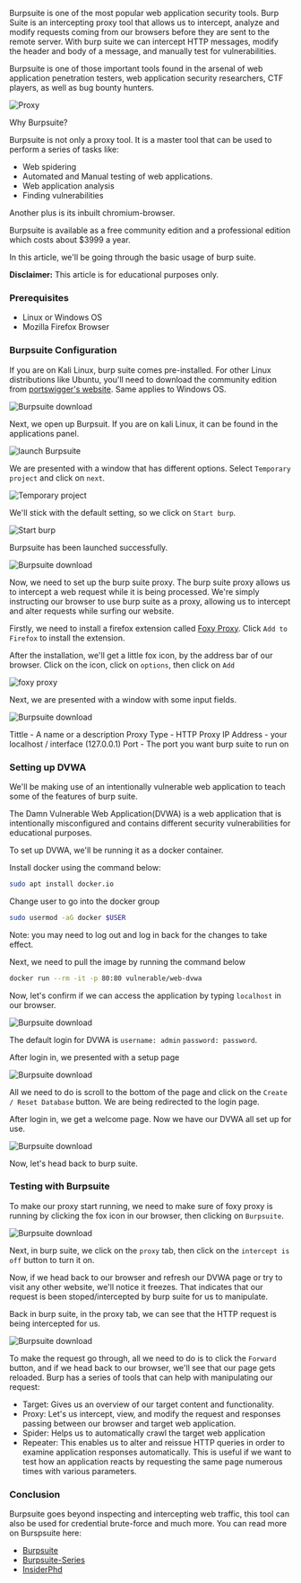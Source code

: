Burpsuite is one of the most popular web application security tools. Burp Suite is an intercepting proxy tool that allows us to intercept, analyze and modify requests coming from our browsers before they are sent to the remote server. With burp suite we can intercept HTTP messages, modify the header and body of a message, and manually test for vulnerabilities.

Burpsuite is one of those important tools found in the arsenal of web application penetration testers, web application security researchers, CTF players, as well as bug bounty hunters. 

![Proxy](/engineering-education/getting-started-with-burpsuite/illustration.png)

Why Burpsuite?

Burpsuite is not only a proxy tool. It is a master tool that can be used to perform a series of tasks like:

- Web spidering 
- Automated and Manual testing of web applications.
- Web application analysis
- Finding vulnerabilities 

Another plus is its inbuilt chromium-browser.

Burpsuite is available as a free community edition and a professional edition which costs about $3999 a year.

In this article, we'll be going through the basic usage of burp suite.

**Disclaimer:** This article is for educational purposes only.

### Prerequisites

- Linux or Windows OS
- Mozilla Firefox Browser

### Burpsuite Configuration
If you are on Kali Linux, burp suite comes pre-installed. For other Linux distributions like Ubuntu, you'll need to download the community edition from [portswigger's website](https://portswigger.net/burp/releases/professional-community-2021-10-3?requestededition=community). Same applies to Windows OS.


![Burpsuite download](/engineering-education/getting-started-with-burpsuite/download.png)

Next, we open up Burpsuit. If you are on kali Linux, it can be found in the applications panel.

![launch Burpsuite](/engineering-education/getting-started-with-burpsuite/burpsuite.png)

We are presented with a window that has different options. Select `Temporary project` and click on `next`.

![Temporary project](/engineering-education/getting-started-with-burpsuite/temp-proj.png)

We'll stick with the default setting, so we click on `Start burp`.

![Start burp](/engineering-education/getting-started-with-burpsuite/start-burp.png)

Burpsuite has been launched successfully.

![Burpsuite download](/engineering-education/getting-started-with-burpsuite/burp.png)

Now, we need to set up the burp suite proxy. The burp suite proxy allows us to intercept a web request while it is being processed. We're simply instructing our browser to use burp suite as a proxy, allowing us to intercept and alter requests while surfing our website.

Firstly, we need to install a firefox extension called [Foxy Proxy](https://addons.mozilla.org/en-US/firefox/addon/foxyproxy-standard/). Click `Add to Firefox` to install the extension.

After the installation, we'll get a little fox icon, by the address bar of our browser. Click on the icon, click on `options`, then click on `Add`

![foxy proxy](/engineering-education/getting-started-with-burpsuite/foxyproxy.png)

Next, we are presented with a window with some input fields.

![Burpsuite download](/engineering-education/getting-started-with-burpsuite/foxysetup.png)

Tittle - A name or a description
Proxy Type - HTTP
Proxy IP Address - your localhost / interface (127.0.0.1)
Port - The port you want burp suite to run on

### Setting up DVWA
We'll be making use of an intentionally vulnerable web application to teach some of the features of burp suite.

The Damn Vulnerable Web Application(DVWA) is a web application that is intentionally misconfigured and contains different security vulnerabilities for educational purposes.

To set up DVWA, we'll be running it as a docker container.

Install docker using the command below:

```bash
sudo apt install docker.io
```

Change user to go into the docker group

```bash
sudo usermod -aG docker $USER 
```

Note: you may need to log out and log in back for the changes to take effect.

Next, we need to pull the image by running the command below

```bash 
docker run --rm -it -p 80:80 vulnerable/web-dvwa
```

Now, let's confirm if we can access the application by typing `localhost` in our browser.

![Burpsuite download](/engineering-education/getting-started-with-burpsuite/login.png)

The default login for DVWA is `username: admin` `password: password`.

After login in, we presented with a setup page

![Burpsuite download](/engineering-education/getting-started-with-burpsuite/database-setup.png)

All we need to do is scroll to the bottom of the page and click on the `Create / Reset Database` button. We are being redirected to the login page.

After login in, we get a welcome page. Now we have our DVWA all set up for use.

![Burpsuite download](/engineering-education/getting-started-with-burpsuite/welcome-page.png)

Now, let's head back to burp suite.

### Testing with Burpsuite
To make our proxy start running, we need to make sure of foxy proxy is running by clicking the fox icon in our browser, then clicking on `Burpsuite`.

![Burpsuite download](/engineering-education/getting-started-with-burpsuite/starting.png)

Next, in burp suite, we click on the `proxy` tab, then click on the `intercept is off` button to turn it on.

Now, if we head back to our browser and refresh our DVWA page or try to visit any other website, we'll notice it freezes. That indicates that our request is been stoped/intercepted by burp suite for us to manipulate.

Back in burp suite, in the proxy tab, we can see that the HTTP request is being intercepted for us.

![Burpsuite download](/engineering-education/getting-started-with-burpsuite/starting.png)

To make the request go through, all we need to do is to click the `Forward` button, and if we head back to our browser, we'll see that our page gets reloaded. Burp has a series of tools that can help with manipulating our request:

- Target: Gives us an overview of our target content and functionality.
- Proxy: Let's us intercept, view, and modify the request and responses passing between our browser and target web application.
- Spider: Helps us to automatically crawl the target web application
- Repeater: This enables us to alter and reissue HTTP queries in order to examine application responses automatically. This is useful if we want to test how an application reacts by requesting the same page numerous times with various parameters.

### Conclusion
Burpsuite goes beyond inspecting and intercepting web traffic, this tool can also be used for credential brute-force and much more. You can read more on Burspsuite here:

- [Burpsuite](https://portswigger.net/burp)
- [Burpsuite-Series](https://dev.to/leading-edje/getting-started-with-burp-suite-31hd)
- [InsiderPhd](https://www.youtube.com/watch?v=UgbYozI436M&list=PLbyncTkpno5FAC0DJYuJrEqHSMdudEffw&index=3&t=418s)

